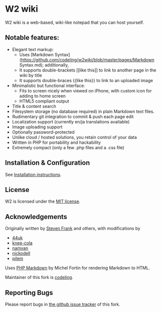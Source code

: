 # W2 wiki

W2 wiki is a web-based, wiki-like notepad that you can host yourself.


## Notable features:

- Elegant text markup:
    - Uses [Markdown Syntax](https://github.com/codeling/w2wiki/blob/master/pages/Markdown Syntax.md); additionally,
    - It supports double-brackets [[like this]] to link to another page in the wiki by title
    - It supports double-braces {{like this}} to link to an uploaded image
- Minimalistic but functional interface:
    - Fits to screen nicely when viewed on iPhone, with custom icon for adding to home screen
    - HTML5 compliant output
- Title & content search
- Filesystem storage (no database required) in plain Markdown text files.
- Rudimentary git integration to commit & push each page edit
- Localization support (currently en/ja translations available)
- Image uploading support
- Optionally password-protected
- Unlike cloud / hosted solutions, you retain control of your data
- Written in PHP for portability and hackability
- Extremely compact (only a few .php files and a .css file)


## Installation & Configuration

See [Installation instructions](https://github.com/codeling/w2wiki/blob/master/INSTALL.md).


## License

W2 is licensed under the [MIT license](https://github.com/codeling/w2wiki/blob/master/LICENSE).


## Acknowledgements

Originally written by [Steven Frank](https://github.com/panicsteve/w2wiki) and others, with modifications by
- [44uk](https://github.com/44uk/w2wiki)
- [knee-cola](https://github.com/knee-cola/w2wiki)
- [namvan](https://github.com/namvan/w2wiki)
- [nickodell](https://github.com/nickodell/w2wiki)
- [pilem](https://github.com/pilem/w2)

Uses [PHP Markdown](https://github.com/michelf/php-markdown) by Michel Fortin for rendering Markdown to HTML.

Maintainer of this fork is [codeling](https://github.com/codeling/w2wiki).


## Reporting Bugs

Please report bugs in [the github issue tracker](https://github.com/codeling/w2wiki/issues) of this fork.

